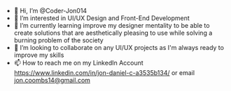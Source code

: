 - 👋 Hi, I’m @Coder-Jon014
- 👀 I’m interested in UI/UX Design and Front-End Development
- 🌱 I’m currently learning improve my designer mentality to be able to create solutions that are aesthetically pleasing to use while solving a burning problem of the society
- 💞️ I’m looking to collaborate on any UI/UX projects as I'm always ready to improve my skills
- 📫 How to reach me on my LinkedIn Account https://www.linkedin.com/in/jon-daniel-c-a3535b134/ or email jon.coombs14@gmail.com 

<!---
Coder-Jon014/Coder-Jon014 is a ✨ special ✨ repository because its `README.md` (this file) appears on your GitHub profile.
You can click the Preview link to take a look at your changes.
--->

